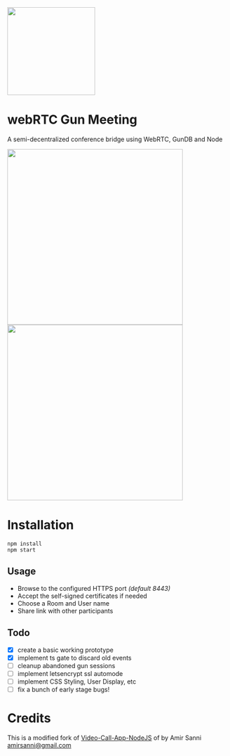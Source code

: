 <img src="https://i.imgur.com/XS79fTC.png" width=200>

# webRTC Gun Meeting
A semi-decentralized conference bridge using WebRTC, GunDB and Node

<img src="https://user-images.githubusercontent.com/1423657/77825853-43d80c00-710c-11ea-917c-83c2ddd08959.png" width=400>
<img src=https://i.imgur.com/UBrZLRv.gif" width=400>

# Installation
```
npm install
npm start
```

## Usage
* Browse to the configured HTTPS port _(default 8443)_
* Accept the self-signed certificates if needed
* Choose a Room and User name
* Share link with other participants

## Todo
* [x] create a basic working prototype
* [x] implement ts gate to discard old events
* [ ] cleanup abandoned gun sessions
* [ ] implement letsencrypt ssl automode
* [ ] implement CSS Styling, User Display, etc
* [ ] fix a bunch of early stage bugs!

# Credits
This is a modified fork of [Video-Call-App-NodeJS](https://github.com/amirsanni/Video-Call-App-NodeJS) of by Amir Sanni <amirsanni@gmail.com>
